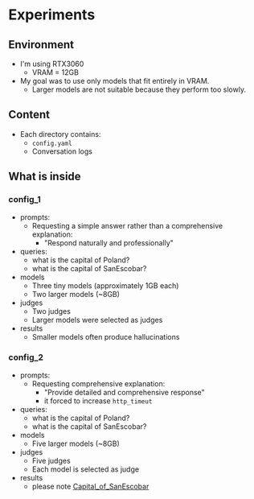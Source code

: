# Experiments

## Environment

- I'm using RTX3060
    - VRAM = 12GB
- My goal was to use only models that fit entirely in VRAM.
    - Larger models are not suitable because they perform too slowly.

## Content

- Each directory contains:
    - `config.yaml`
    - Conversation logs

## What is inside

### config_1

- prompts:
    - Requesting a simple answer rather than a comprehensive explanation:
        - "Respond naturally and professionally"
- queries:
    - what is the capital of Poland?
    - what is the capital of SanEscobar?
- models
    - Three tiny models (approximately 1GB each)
    - Two larger models (~8GB)
- judges
    - Two judges
    - Larger models were selected as judges
- results
    - Smaller models often produce hallucinations

### config_2

- prompts:
    - Requesting comprehensive explanation:
        - "Provide detailed and comprehensive response"
        - it forced to increase `http_timeut`
- queries:
    - what is the capital of Poland?
    - what is the capital of SanEscobar?
- models
    - Five larger models (~8GB)
- judges
    - Five judges
    - Each model is selected as judge
- results
    - please note [Capital_of_SanEscobar](`config_2.Capital_of_SanEscobar.txt`)

